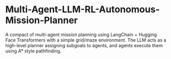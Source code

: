 # Multi-Agent-LLM-RL-Autonomous-Mission-Planner
A compact of multi-agent mission planning using LangChain + Hugging Face Transformers with a simple grid/maze environment. The LLM acts as a high-level planner assigning subgoals to agents, and agents execute them using A* style pathfinding.
